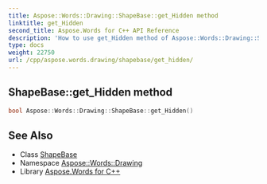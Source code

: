 ```yaml
---
title: Aspose::Words::Drawing::ShapeBase::get_Hidden method
linktitle: get_Hidden
second_title: Aspose.Words for C++ API Reference
description: 'How to use get_Hidden method of Aspose::Words::Drawing::ShapeBase class in C++.'
type: docs
weight: 22750
url: /cpp/aspose.words.drawing/shapebase/get_hidden/
---
```

## ShapeBase::get_Hidden method




```cpp
bool Aspose::Words::Drawing::ShapeBase::get_Hidden()
```

## See Also

* Class [ShapeBase](../)
* Namespace [Aspose::Words::Drawing](../../)
* Library [Aspose.Words for C++](../../../)
